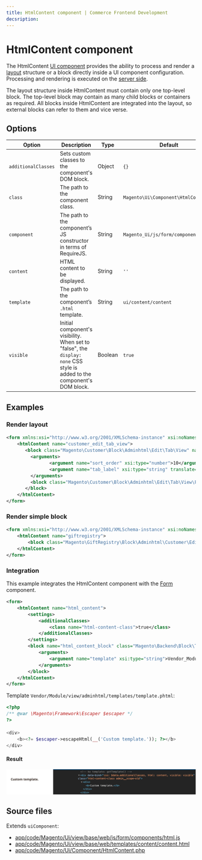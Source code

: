 ```yaml
---
title: HtmlContent component | Commerce Frontend Development
decsription:
---
```


# HtmlContent component

The HtmlContent [UI component](https://glossary.magento.com/ui-component) provides the ability to process and render a [layout](https://glossary.magento.com/layout) structure or a block directly inside a UI component configuration. Processing and rendering is executed on the [server side](https://glossary.magento.com/server-side).

The layout structure inside HtmlContent must contain only one top-level block. The top-level block may contain as many child blocks or containers as required.
All blocks inside HtmlContent are integrated into the layout, so external blocks can refer to them and vice verse.

## Options

| Option | Description | Type | Default |
| --- | --- | --- | --- |
| `additionalClasses` | Sets custom classes to the component's DOM block. | Object | `{}` |
| `class` | The path to the component class. | String | `Magento\Ui\Component\HtmlContent` |
| `component` | The path to the component’s JS constructor in terms of RequireJS. | String | `Magento_Ui/js/form/components/html` |
| `content` | HTML content to be displayed. | String | `''` |
| `template` | The path to the component’s `.html` template. | String | `ui/content/content` |
| `visible` | Initial component's visibility. When set to "false", the `display: none` CSS style is added to the component's DOM block. | Boolean | `true` |

## Examples

### Render layout

```xml
<form xmlns:xsi="http://www.w3.org/2001/XMLSchema-instance" xsi:noNamespaceSchemaLocation="urn:magento:module:Magento_Ui:etc/ui_configuration.xsd">
    <htmlContent name="customer_edit_tab_view">
       <block class="Magento\Customer\Block\Adminhtml\Edit\Tab\View" name="customer_edit_tab_view" template="Magento_Customer::tab/view.phtml">
         <arguments>
                <argument name="sort_order" xsi:type="number">10</argument>
                <argument name="tab_label" xsi:type="string" translate="true">Customer View</argument>
         </arguments>
         <block class="Magento\Customer\Block\Adminhtml\Edit\Tab\View\PersonalInfo" name="personal_info" template="Magento_Customer::tab/view/personal_info.phtml"/>
       </block>
    </htmlContent>
</form>
```

### Render simple block

```xml
<form xmlns:xsi="http://www.w3.org/2001/XMLSchema-instance" xsi:noNamespaceSchemaLocation="urn:magento:module:Magento_Ui:etc/ui_configuration.xsd">
    <htmlContent name="giftregistry">
        <block class="Magento\GiftRegistry\Block\Adminhtml\Customer\Edit\Tab\Giftregistry" name="giftregistry"/>
    </htmlContent>
</form>
```

### Integration

This example integrates the HtmlContent component with the [Form](form.html) component.

```xml
<form>
    <htmlContent name="html_content">
        <settings>
            <additionalClasses>
                <class name="html-content-class">true</class>
            </additionalClasses>
        </settings>
        <block name="html_content_block" class="Magento\Backend\Block\Template">
            <arguments>
                <argument name="template" xsi:type="string">Vendor_Module::template.phtml</argument>
            </arguments>
        </block>
    </htmlContent>
</form>
```

Template `Vendor/Module/view/adminhtml/templates/template.phtml`:

```php
<?php
/** @var \Magento\Framework\Escaper $escaper */
?>

<div>
    <b><?= $escaper->escapeHtml(__('Custom template.')); ?></b>
</div>
```

#### Result

![HtmlContent Component example](../_images/ui-components/ui-htmlcontent-result.png)

## Source files

Extends `uiComponent`:

-  [app/code/Magento/Ui/view/base/web/js/form/components/html.js](https://github.com/magento/magento2/blob/2.4/app/code/Magento/Ui/view/base/web/js/form/components/html.js)
-  [app/code/Magento/Ui/view/base/web/templates/content/content.html](https://github.com/magento/magento2/blob/2.4/app/code/Magento/Ui/view/base/web/templates/content/content.html)
-  [app/code/Magento/Ui/Component/HtmlContent.php](https://github.com/magento/magento2/blob/2.4/app/code/Magento/Ui/Component/HtmlContent.php)

